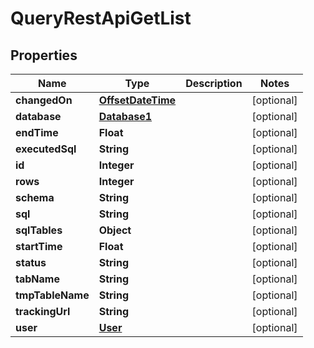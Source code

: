 # QueryRestApiGetList

## Properties
Name | Type | Description | Notes
------------ | ------------- | ------------- | -------------
**changedOn** | [**OffsetDateTime**](OffsetDateTime.md) |  |  [optional]
**database** | [**Database1**](Database1.md) |  |  [optional]
**endTime** | **Float** |  |  [optional]
**executedSql** | **String** |  |  [optional]
**id** | **Integer** |  |  [optional]
**rows** | **Integer** |  |  [optional]
**schema** | **String** |  |  [optional]
**sql** | **String** |  |  [optional]
**sqlTables** | **Object** |  |  [optional]
**startTime** | **Float** |  |  [optional]
**status** | **String** |  |  [optional]
**tabName** | **String** |  |  [optional]
**tmpTableName** | **String** |  |  [optional]
**trackingUrl** | **String** |  |  [optional]
**user** | [**User**](User.md) |  |  [optional]
